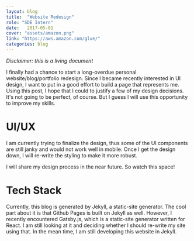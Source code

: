 ```yaml
---
layout: blog
title:  "Website Redesign"
role: "SDE Intern"
date:   2017-05-01
cover: "assets/amazon.png"
link: "https://aws.amazon.com/glue/"
categories: blog
---
```


*Disclaimer: this is a living document*

I finally had a chance to start a long-overdue personal website/blog/portfolio redesign. Since I became recently interested in UI design, I want to put in a good effort to build a page that represents me. Using this post, I hope that I could to justify a few of my design decisions. It's not going to be perfect, of course. But I guess I will use this opportunity to improve my skills.

# UI/UX

I am currently trying to finalize the design, thus some of the UI components are still janky and would not work well in mobile. Once I get the design down, I will re-write the styling to make it more robust.

I will share my design process in the near future. So watch this space!

# Tech Stack

Currently, this blog is generated by Jekyll, a static-site generator. The cool part about it is that Github Pages is built on Jekyll as well. However, I recently encountered Gatsby.js, which is a static-site generator written for React. I am still looking at it and deciding whether I should re-write my site using that. In the mean time, I am still developing this website in Jekyll.
